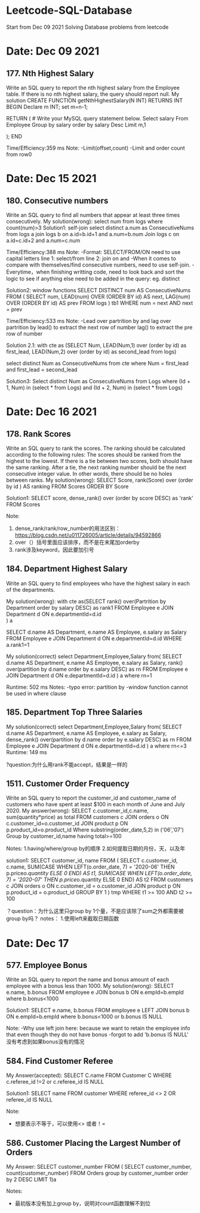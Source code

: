 # Leetcode-SQL-Database
Start from Dec 09 2021
Solving Database problems from leetcode 

# Date: Dec 09 2021
## 177. Nth Highest Salary
Write an SQL query to report the nth highest salary from the Employee table. If there is no nth highest salary, the query should report null.
My solution 
CREATE FUNCTION getNthHighestSalary(N INT) RETURNS INT
BEGIN
Declare m INT; 
set m=n-1;

  RETURN (
      # Write your MySQL query statement below.
      Select salary
      From Employee
      Group by salary 
      order by salary Desc
      Limit m,1
      
  );
END

Time/Efficiency:359 ms
Note:
-Limit(offset,count)
-Limit and order count from row0

# Date: Dec 15 2021
## 180. Consecutive numbers
Write an SQL query to find all numbers that appear at least three times consecutively.
My solution(wrong):
select num
from logs
where count(num)>3
Solution1: self-join
select distinct a.num as ConsecutiveNums
from logs a join logs b
on a.id=b.id+1 and a.num=b.num
Join logs c
on a.id=c.id+2 and a.num=c.num

Time/Efficiency:388 ms
Note:
-Format: 
 SELECT/FROM/ON need to use capital letters
 line 1: select/from 
 line 2: join on and 
-When it comes to compare with themselves/find consecutive numbers, need to use self-join.
-Everytime，when finishing writting code, need to look back and sort the logic to see if anything else need to be added in the query: eg. distinct

Solution2: window functions 
SELECT DISTINCT num AS ConsecutiveNums
FROM (
    SELECT num,
        LEAD(num) OVER (ORDER BY id)  AS next,
        LAG(num) OVER (ORDER BY id)  AS prev
    FROM logs
    ) tb1
WHERE num = next AND next = prev

Time/Efficiency:533 ms
Note:
-Lead over partrition by and lag over partrition by 
 lead() to extract the next row of number
 lag() to extract the pre row of number

Solution 2.1:
with cte as 
(SELECT Num,
LEAD(Num,1) over (order by id) as first_lead,
LEAD(Num,2) over (order by id) as second_lead
from logs)

select distinct Num as ConsecutiveNums
from cte
where Num = first_lead and first_lead = second_lead

Solution3: 
Select distinct Num as ConsecutiveNums
from Logs
where (Id + 1, Num) in (select * from Logs) and (Id + 2, Num) in (select * from Logs)

# Date: Dec 16 2021
## 178. Rank Scores
Write an SQL query to rank the scores. The ranking should be calculated according to the following rules:
The scores should be ranked from the highest to the lowest.
If there is a tie between two scores, both should have the same ranking.
After a tie, the next ranking number should be the next consecutive integer value. In other words, there should be no holes between ranks.
My solution(wrong):
SELECT Score, rank(Score) over (order by id ) AS ranking 
FROM Scores 
ORDER BY Score

Solution1:
SELECT score, dense_rank() over (order by score DESC) as 'rank'
FROM Scores

Note:
1. dense_rank/rank/row_number的用法区别： https://blog.csdn.net/u011726005/article/details/94592866
2. over（）括号里面应该排序，而不是在末尾加orderby
3. rank涉及keyword，因此要加引号

## 184. Department Highest Salary
Write an SQL query to find employees who have the highest salary in each of the departments.

My solution(wrong):
with cte as(SELECT rank() over(Partrition by Department order by salary DESC) as rank1
FROM Employee e
JOIN Department d
ON e.departmentId=d.id                              
) a

SELECT d.name AS Department, e.name AS Employee, e.salary as Salary
FROM Employee e
JOIN Department d
ON e.departmentId=d.id
WHERE a.rank1=1

My solution(correct)
select Department,Employee,Salary
from(
SELECT d.name AS Department, e.name AS Employee, e.salary as Salary, 
rank() over(partition by d.name order by e.salary DESC) as rn
FROM Employee e
JOIN Department d
ON e.departmentId=d.id
) a
where rn=1

Runtime: 502 ms
Notes:
-typo error: partition by 
-window function cannot be used in where clause

## 185. Department Top Three Salaries
My solution(correct)
select Department,Employee,Salary
from(
SELECT d.name AS Department, e.name AS Employee, e.salary as Salary, 
dense_rank() over(partition by d.name order by e.salary DESC) as rn
FROM Employee e
JOIN Department d
ON e.departmentId=d.id
) a
where rn<=3
Runtime: 149 ms

?question:为什么用rank不能accept，结果是一样的

## 1511. Customer Order Frequency
Write an SQL query to report the customer_id and customer_name of customers who have spent at least $100 in each month of June and July 2020.
My answer(wrong):
SELECT c.customer_id,c.name, sum(quantity*price) as total
FROM customers c
JOIN orders o ON c.customer_id=o.customer_id 
JOIN product p ON p.product_id=o.product_id
Where substring(order_date,5,2) in ('06','07') 
Group by customer_id,name
having total>=100

Notes:
1.having/where/group by的顺序
2.如何提取日期的月份，天，以及年

solution1:
SELECT customer_id, name
FROM (
    SELECT c.customer_id, c.name, 
    SUM(CASE WHEN LEFT(o.order_date, 7) = '2020-06' THEN p.price*o.quantity ELSE 0 END) AS t1, 
    SUM(CASE WHEN LEFT(o.order_date, 7) = '2020-07' THEN p.price*o.quantity ELSE 0 END) AS t2
    FROM customers c
    JOIN orders o
    ON c.customer_id = o.customer_id
    JOIN product p
    ON p.product_id = o.product_id
    GROUP BY 1
    ) tmp
WHERE t1 >= 100 AND t2 >= 100

？question：为什么这里只group by 1个量，不是应该除了sum之外都需要被group by吗？
notes：
1.使用left来截取日期函数

# Date: Dec 17
## 577. Employee Bonus
Write an SQL query to report the name and bonus amount of each employee with a bonus less than 1000.
My solution(wrong):
SELECT e.name, b.bonus 
FROM employee e
JOIN bonus b
ON e.empId=b.empId
where b.bonus<1000 

Solution1:
SELECT e.name, b.bonus 
FROM employee e
LEFT JOIN bonus b
ON e.empId=b.empId
where b.bonus<1000 or b.bonus IS NULL

Note:
-Why use left join here: because we want to retain the employee info that even though they do not have bonus
-forgot to add 'b.bonus IS NULL' 没有考虑到如果bonus没有的情况

## 584. Find Customer Referee
My Answer(accepted):
SELECT C.name
FROM Customer C
WHERE c.referee_id !=2 or c.referee_id IS NULL

Solution1:
SELECT name 
FROM customer
WHERE referee_id <> 2 OR referee_id IS NULL
 
Note:
- 想要表示不等于，可以使用<> 或者！=

## 586. Customer Placing the Largest Number of Orders
My Answer:
SELECT customer_number
FROM 
(
SELECT customer_number, count(customer_number)
FROM Orders
group by customer_number
order by 2 DESC
LIMIT 1)a

Notes:
- 最初版本没有加上group by，说明对count函数理解不到位













